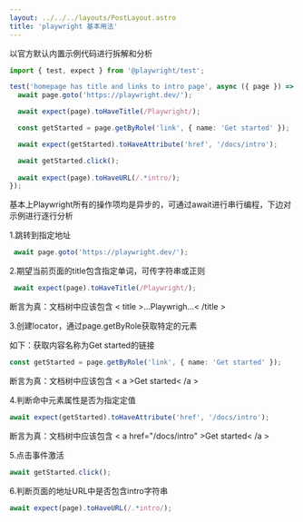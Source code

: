 ```yaml
---
layout: ../../../layouts/PostLayout.astro
title: 'playwright 基本用法'
---
```


以官方默认内置示例代码进行拆解和分析

```typescript
import { test, expect } from '@playwright/test';

test('homepage has title and links to intro page', async ({ page }) => {
  await page.goto('https://playwright.dev/');

  await expect(page).toHaveTitle(/Playwright/);

  const getStarted = page.getByRole('link', { name: 'Get started' });

  await expect(getStarted).toHaveAttribute('href', '/docs/intro');

  await getStarted.click();
  
  await expect(page).toHaveURL(/.*intro/);
});
```

基本上Playwright所有的操作项均是异步的，可通过await进行串行编程，下边对示例进行逐行分析

1.跳转到指定地址

```typescript
 await page.goto('https://playwright.dev/');
```

2.期望当前页面的title包含指定单词，可传字符串或正则

```typescript
 await expect(page).toHaveTitle(/Playwright/);
```

断言为真：文档树中应该包含 < title >...Playwrigh...< /title >

3.创建locator，通过page.getByRole获取特定的元素

如下：获取内容名称为Get started的链接
```typescript
const getStarted = page.getByRole('link', { name: 'Get started' });
```
断言为真：文档树中应该包含 < a >Get started< /a >

4.判断命中元素属性是否为指定定值

```typescript
await expect(getStarted).toHaveAttribute('href', '/docs/intro');
```

断言为真：文档树中应该包含 < a href="/docs/intro" >Get started< /a >

5.点击事件激活

```typescript
await getStarted.click();
```

6.判断页面的地址URL中是否包含intro字符串

```typescript
await expect(page).toHaveURL(/.*intro/);
```




